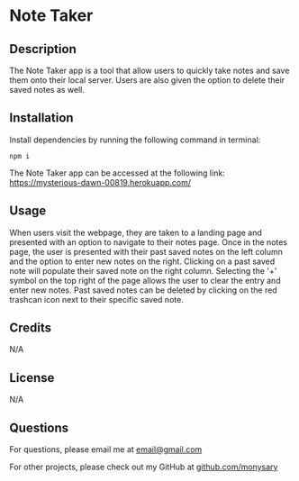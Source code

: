# Note Taker

## Description
The Note Taker app is a tool that allow users to quickly take notes and save them onto their local server. Users are also given the option to delete their saved notes as well.

## Installation
Install dependencies by running the following command in terminal: 
```
npm i
```
The Note Taker app can be accessed at the following link: https://mysterious-dawn-00819.herokuapp.com/

## Usage
When users visit the webpage, they are taken to a landing page and presented with an option to navigate to their notes page. Once in the notes page, the user is presented with their past saved notes on the left column and the option to enter new notes on the right. Clicking on a past saved note will populate their saved note on the right column. Selecting the '+' symbol on the top right of the page allows the user to clear the entry and enter new notes. Past saved notes can be deleted by clicking on the red trashcan icon next to their specific saved note.

## Credits
N/A

## License
N/A

## Questions
For questions, please email me at email@gmail.com

For other projects, please check out my GitHub at [github.com/monysary](github.com/monysary)